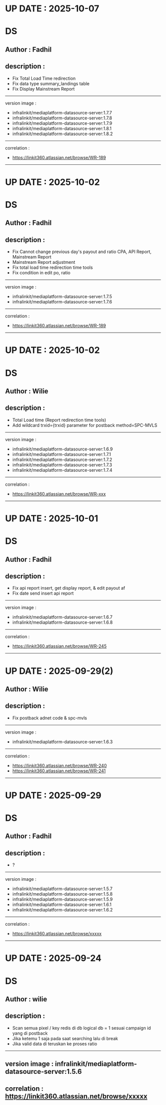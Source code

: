 UP DATE : 2025-10-07
===

DS
===
Author : Fadhil
----------
description : 
----------
- Fix Total Load Time redirection
- Fix data type summary_landings table
- Fix Display Mainstream Report
----------
version image : 
- infralinkit/mediaplatform-datasource-server:1.7.7
- infralinkit/mediaplatform-datasource-server:1.7.8
- infralinkit/mediaplatform-datasource-server:1.7.9
- infralinkit/mediaplatform-datasource-server:1.8.1
- infralinkit/mediaplatform-datasource-server:1.8.2
----------
correlation : 
- https://linkit360.atlassian.net/browse/WR-189
----------

UP DATE : 2025-10-02
===

DS
===
Author : Fadhil
----------
description : 
----------
- Fix Cannot change previous day's payout and ratio CPA, API Report, Mainstream Report
- Mainstream Report adjustment
- Fix total load time redirection time tools
- Fix condition in edit po, ratio
----------
version image : 
- infralinkit/mediaplatform-datasource-server:1.7.5
- infralinkit/mediaplatform-datasource-server:1.7.6
----------
correlation : 
- https://linkit360.atlassian.net/browse/WR-189
----------

UP DATE : 2025-10-02
===

DS
===
Author : Wilie
----------
description : 
----------
- Total Load time (Report redirection time tools)
- Add wildcard trxid={trxid} parameter for postback method=SPC-MVLS
----------
version image : 
- infralinkit/mediaplatform-datasource-server:1.6.9
- infralinkit/mediaplatform-datasource-server:1.7.1
- infralinkit/mediaplatform-datasource-server:1.7.2
- infralinkit/mediaplatform-datasource-server:1.7.3
- infralinkit/mediaplatform-datasource-server:1.7.4

----------
correlation : 
- https://linkit360.atlassian.net/browse/WR-xxx
----------

UP DATE : 2025-10-01
===

DS
===
Author : Fadhil
----------
description : 
----------
- Fix api report insert, get display report, & edit payout af
- Fix date send insert api report
----------
version image : 
- infralinkit/mediaplatform-datasource-server:1.6.7
- infralinkit/mediaplatform-datasource-server:1.6.8
----------
correlation : 
- https://linkit360.atlassian.net/browse/WR-245
----------

UP DATE : 2025-09-29(2)
===

Author : Wilie
----------
description : 
----------
- Fix postback adnet code & spc-mvls
----------
version image : 
- infralinkit/mediaplatform-datasource-server:1.6.3
----------
correlation : 
- https://linkit360.atlassian.net/browse/WR-240
- https://linkit360.atlassian.net/browse/WR-241
----------

UP DATE : 2025-09-29
===

DS
===
Author : Fadhil
----------
description : 
----------
- ?
----------
version image : 
- infralinkit/mediaplatform-datasource-server:1.5.7
- infralinkit/mediaplatform-datasource-server:1.5.8
- infralinkit/mediaplatform-datasource-server:1.5.9
- infralinkit/mediaplatform-datasource-server:1.6.1
- infralinkit/mediaplatform-datasource-server:1.6.2
----------
correlation : 
- https://linkit360.atlassian.net/browse/xxxxx
----------

UP DATE : 2025-09-24
===

DS
===
Author : wilie
----------
description : 
----------
- Scan semua pixel / key redis di db logical db = 1 sesuai campaign id yang di postback
- Jika ketemu 1 saja pada saat searching lalu di break
- Jika valid data di teruskan ke proses ratio
----------
version image : infralinkit/mediaplatform-datasource-server:1.5.6
----------
correlation : https://linkit360.atlassian.net/browse/xxxxx
----------
